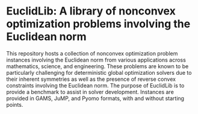 # EuclidLib: A library of nonconvex optimization problems involving the Euclidean norm

This repository hosts a collection of nonconvex optimization problem instances involving the Euclidean norm from various applications across mathematics, science, and engineering.
These problems are known to be particularly challenging for deterministic global optimization solvers due to their inherent symmetries as well as the presence of reverse convex constraints involving the Euclidean norm.
The purpose of EuclidLib is to provide a benchmark to assist in solver development.
Instances are provided in GAMS, JuMP, and Pyomo formats, with and without starting points.